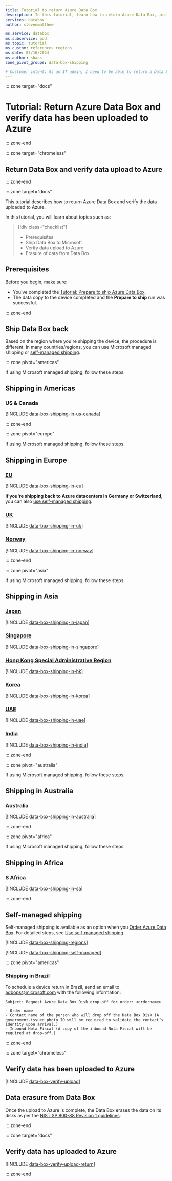 ```yaml
---
title: Tutorial to return Azure Data Box
description: In this tutorial, learn how to return Azure Data Box, including shipping the device, verifying data upload to Azure, and erasing data from Data Box.
services: databox
author: stevenmatthew

ms.service: databox
ms.subservice: pod
ms.topic: tutorial
ms.custom: references_regions
ms.date: 07/16/2024
ms.author: shaas
zone_pivot_groups: data-box-shipping

# Customer intent: As an IT admin, I need to be able to return a Data Box to upload on-premises data from my server onto Azure.
---
```


::: zone target="docs"

# Tutorial: Return Azure Data Box and verify data has been uploaded to Azure

::: zone-end

::: zone target="chromeless"

## Return Data Box and verify data upload to Azure

::: zone-end

::: zone target="docs"

This tutorial describes how to return Azure Data Box and verify the data uploaded to Azure.

In this tutorial, you will learn about topics such as:

> [!div class="checklist"]
>
> * Prerequisites
> * Ship Data Box to Microsoft
> * Verify data upload to Azure
> * Erasure of data from Data Box

## Prerequisites

Before you begin, make sure:

* You've completed the [Tutorial: Prepare to ship Azure Data Box](data-box-deploy-prepare-to-ship.md).
* The data copy to the device completed and the **Prepare to ship** run was successful.

::: zone-end

## Ship Data Box back 

Based on the region where you're shipping the device, the procedure is different. In many countries/regions, you can use Microsoft managed shipping or [self-managed shipping](#self-managed-shipping).

::: zone pivot="americas" 

If using Microsoft managed shipping, follow these steps. 

## Shipping in Americas 

### US & Canada

[!INCLUDE [data-box-shipping-in-us-canada](../../includes/data-box-shipping-in-us-canada.md)]

::: zone-end

::: zone pivot="europe" 

If using Microsoft managed shipping, follow these steps. 

## Shipping in Europe 

### [EU](#tab/in-europe)

[!INCLUDE [data-box-shipping-in-eu](../../includes/data-box-shipping-in-eu.md)]

**If you're shipping back to Azure datacenters in Germany or Switzerland,** you can also [use self-managed shipping](#self-managed-shipping).

### [UK](#tab/in-uk)

[!INCLUDE [data-box-shipping-in-uk](../../includes/data-box-shipping-in-uk.md)]

### [Norway](#tab/in-norway)
[!INCLUDE [data-box-shipping-in-norway](../../includes/data-box-shipping-in-norway.md)]

::: zone-end

::: zone pivot="asia" 

If using Microsoft managed shipping, follow these steps. 

## Shipping in Asia

### [Japan](#tab/in-japan)

[!INCLUDE [data-box-shipping-in-japan](../../includes/data-box-shipping-in-japan.md)]

### [Singapore](#tab/in-singapore)

[!INCLUDE [data-box-shipping-in-singapore](../../includes/data-box-shipping-in-singapore.md)]

### [Hong Kong Special Administrative Region](#tab/in-hk)

[!INCLUDE [data-box-shipping-in-hk](../../includes/data-box-shipping-in-hk.md)]

### [Korea](#tab/in-korea)

[!INCLUDE [data-box-shipping-in-korea](../../includes/data-box-shipping-in-korea.md)]

### [UAE](#tab/in-uae)

[!INCLUDE [data-box-shipping-in-uae](../../includes/data-box-shipping-in-uae.md)]

### [India](#tab/in-india)

[!INCLUDE [data-box-shipping-in-india](../../includes/data-box-shipping-in-india.md)]


::: zone-end

::: zone pivot="australia"

If using Microsoft managed shipping, follow these steps.

## Shipping in Australia

### Australia

[!INCLUDE [data-box-shipping-in-australia](../../includes/data-box-shipping-in-australia.md)]

::: zone-end

::: zone pivot="africa" 

If using Microsoft managed shipping, follow these steps. 

## Shipping in Africa

### S Africa

[!INCLUDE [data-box-shipping-in-sa](../../includes/data-box-shipping-in-sa.md)]

::: zone-end

## Self-managed shipping

Self-managed shipping is available as an option when you [Order Azure Data Box](data-box-disk-deploy-ordered.md). For detailed steps, see [Use self-managed shipping](data-box-portal-customer-managed-shipping.md).

[!INCLUDE [data-box-shipping-regions](../../includes/data-box-shipping-regions.md)]

[!INCLUDE [data-box-shipping-self-managed](../../includes/data-box-shipping-self-managed.md)]

::: zone pivot="americas"

### Shipping in Brazil

To schedule a device return in Brazil, send an email to [adbops@microsoft.com](mailto:adbops@microsoft.com) with the following information:

```
Subject: Request Azure Data Box Disk drop-off for order: <ordername>

- Order name
- Contact name of the person who will drop off the Data Box Disk (A government-issued photo ID will be required to validate the contact’s identity upon arrival.) 
- Inbound Nota Fiscal (A copy of the inbound Nota Fiscal will be required at drop-off.)   
```

::: zone-end

::: zone target="chromeless"

## Verify data has been uploaded to Azure 

[!INCLUDE [data-box-verify-upload](../../includes/data-box-verify-upload.md)]

## Data erasure from Data Box
 
Once the upload to Azure is complete, the Data Box erases the data on its disks as per the [NIST SP 800-88 Revision 1 guidelines](https://csrc.nist.gov/News/2014/Released-SP-800-88-Revision-1,-Guidelines-for-Medi).

::: zone-end


::: zone target="docs"

## Verify data has uploaded to Azure

[!INCLUDE [data-box-verify-upload-return](../../includes/data-box-verify-upload-return.md)]

::: zone-end

